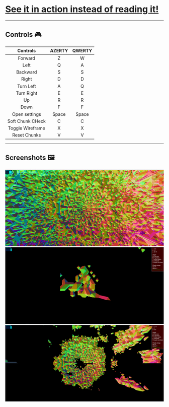 # [See it in action instead of reading it!](https://lele394.github.io/threejs_shenannigans/)
---

## Controls 🎮

| Controls         	| AZERTY 	| QWERTY 	|
|:----------------:	|:--------:	|:--------:	|
| Forward          	| Z      	| W      	|
| Left             	| Q      	| A      	|
| Backward         	| S      	| S      	|
| Right            	| D      	| D      	|
| Turn Left        	| A      	| Q      	|
| Turn Right       	| E      	| E      	|
| Up               	| R      	| R      	|
| Down             	| F      	| F      	|
| Open settings    	| Space  	| Space  	|
| Soft Chunk CHeck 	| C      	| C      	|
| Toggle Wireframe 	| X      	| X      	|
| Reset Chunks     	| V      	| V      	|

---

## Screenshots 🖼️
![1](./res/screenshots/1.png)
![1](./res/screenshots/2.png)
![1](./res/screenshots/3.png)